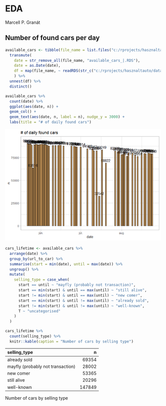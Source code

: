 EDA
================
Marcell P. Granát

## Number of found cars per day

``` r
available_cars <- tibble(file_name = list.files("c:/rprojects/hasznaltauto/data/available_cars/")) %>% 
  transmute(
    date = str_remove_all(file_name, "available_cars_|.RDS"),
    date = as.Date(date), 
    df = map(file_name, ~ readRDS(str_c("c:/rprojects/hasznaltauto/data/available_cars/", .))),
    ) %>% 
  unnest(df) %>% 
  distinct()
```

``` r
available_cars %>% 
  count(date) %>% 
  ggplot(aes(date, n)) +
  geom_col() + 
  geom_text(aes(date, n, label = n), nudge_y = 3000) + 
  labs(title = "# of daily found cars")
```

![](eda_files/figure-gfm/unnamed-chunk-2-1.png)<!-- -->

``` r
cars_lifetime <- available_cars %>% 
  arrange(date) %>% 
  group_by(url_to_car) %>% 
  summarise(start = min(date), until = max(date)) %>% 
  ungroup() %>% 
  mutate(
    selling_type = case_when(
      start == until ~ "mayfly (probably not transaction)", 
      start == min(start) & until == max(until) ~ "still alive",
      start != min(start) & until == max(until) ~ "new comer",
      start == min(start) & until != max(until) ~ "already sold",
      start != min(start) & until != max(until) ~ "well-known",
      T ~ "uncategorised"
    )
  )
```

``` r
cars_lifetime %>% 
  count(selling_type) %>% 
  knitr::kable(caption = "Number of cars by selling type")
```

| selling\_type                     |      n |
|:----------------------------------|-------:|
| already sold                      |  69354 |
| mayfly (probably not transaction) |  28002 |
| new comer                         |  53365 |
| still alive                       |  20296 |
| well-known                        | 147849 |

Number of cars by selling type
